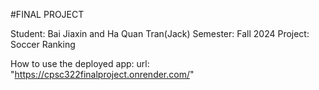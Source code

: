 #FINAL PROJECT

Student: Bai Jiaxin and Ha Quan Tran(Jack)
Semester: Fall 2024
Project: Soccer Ranking

How to use the deployed app:
url: "https://cpsc322finalproject.onrender.com/"



